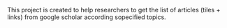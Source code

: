 This project is created to help researchers to get the list of articles (tiles + links) from google scholar according sopecified topics.